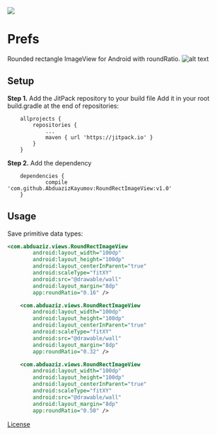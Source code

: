 [![](https://jitpack.io/v/AbduazizKayumov/RoundRectImageView.svg)](https://jitpack.io/#AbduazizKayumov/RoundRectImageView)

# Prefs
Rounded rectangle ImageView for Android with roundRatio.
![alt text](https://raw.githubusercontent.com/username/projectname/branch/path/to/img.png)

## Setup
**Step 1.** Add the JitPack repository to your build file
Add it in your root build.gradle at the end of repositories:
```
	allprojects {
		repositories {
			...
			maven { url 'https://jitpack.io' }
		}
	}
```
**Step 2.** Add the dependency
```
	dependencies {
	        compile 'com.github.AbduazizKayumov:RoundRectImageView:v1.0'
	}
```
## Usage
Save primitive data types:
```xml
<com.abduaziz.views.RoundRectImageView
        android:layout_width="100dp"
        android:layout_height="100dp"
        android:layout_centerInParent="true"
        android:scaleType="fitXY"
        android:src="@drawable/wall"
        android:layout_margin="8dp"
        app:roundRatio="0.16" />

    <com.abduaziz.views.RoundRectImageView
        android:layout_width="100dp"
        android:layout_height="100dp"
        android:layout_centerInParent="true"
        android:scaleType="fitXY"
        android:src="@drawable/wall"
        android:layout_margin="8dp"
        app:roundRatio="0.32" />

    <com.abduaziz.views.RoundRectImageView
        android:layout_width="100dp"
        android:layout_height="100dp"
        android:layout_centerInParent="true"
        android:scaleType="fitXY"
        android:src="@drawable/wall"
        android:layout_margin="8dp"
        app:roundRatio="0.50" />
```

[License](/LICENSE)
